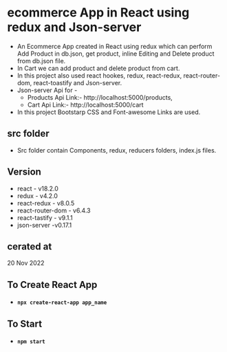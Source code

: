 # ecommerce App in React using redux and Json-server

- An Ecommerce App created in React using redux which can perform Add Product in db.json, get product, inline Editing and Delete product from db.json file. 
- In Cart we can add product and delete product from cart.
- In this project also used react hookes, redux, react-redux, react-router-dom, react-toastify and Json-server. 
- Json-server Api for -
    - Products Api Link:- http://localhost:5000/products,
    - Cart Api Link:- http://localhost:5000/cart
- In this project Bootstarp CSS and Font-awesome Links are used.

## src folder
 
 - Src folder contain Components, redux, reducers folders, index.js files.

## Version

- react - v18.2.0
- redux - v4.2.0
- react-redux - v8.0.5
- react-router-dom - v6.4.3
- react-tastify - v9.1.1
- json-server -v0.17.1 


## cerated at

20 Nov 2022

## To Create React App

- ####  `npx create-react-app app_name`

## To Start 

- ####  `npm start`

